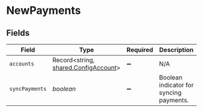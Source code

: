 # NewPayments


## Fields

| Field                                                                               | Type                                                                                | Required                                                                            | Description                                                                         |
| ----------------------------------------------------------------------------------- | ----------------------------------------------------------------------------------- | ----------------------------------------------------------------------------------- | ----------------------------------------------------------------------------------- |
| `accounts`                                                                          | Record<string, [shared.ConfigAccount](../../../sdk/models/shared/configaccount.md)> | :heavy_minus_sign:                                                                  | N/A                                                                                 |
| `syncPayments`                                                                      | *boolean*                                                                           | :heavy_minus_sign:                                                                  | Boolean indicator for syncing payments.                                             |